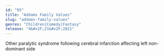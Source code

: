 ```yaml
---
id: "95"
title: "Addams Family Values"
slug: "addams-family-values"
genres: "Children|Comedy|Fantasy"
release: "4&#x2F;21&#x2F;2021"
---
```


Other paralytic syndrome following cerebral infarction affecting left non-dominant side

